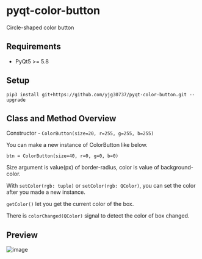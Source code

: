 # pyqt-color-button
Circle-shaped color button

## Requirements
* PyQt5 >= 5.8

## Setup
```pip3 install git+https://github.com/yjg30737/pyqt-color-button.git --upgrade```

## Class and Method Overview

Constructor - `ColorButton(size=20, r=255, g=255, b=255)`

You can make a new instance of ColorButton like below.

`btn = ColorButton(size=40, r=0, g=0, b=0)`

Size argument is value(px) of border-radius, color is value of background-color.

With `setColor(rgb: tuple)` or `setColor(rgb: QColor)`, you can set the color after you made a new instance.

`getColor()` let you get the current color of the box.

There is `colorChanged(QColor)` signal to detect the color of box changed.

## Preview

![image](https://user-images.githubusercontent.com/55078043/160053919-29dc6e08-4709-4d5e-8f6d-74a20f365357.png)




